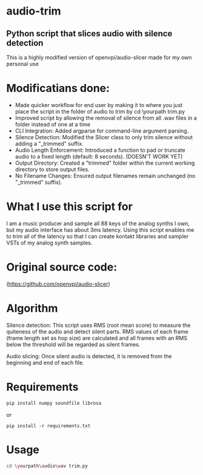 # audio-trim
Python script that slices audio with silence detection
---------------------------------------------------
This is a highly modified version of openvpi/audio-slicer made for my own personal use

# Modificatians done:

- Made quicker workflow for end user by making it to where you just place the script in the folder of audio to trim by cd \yourpath trim.py
- Improved script by allowing the removal of silence from all .wav files in a folder instead of one at a time
- CLI Integration: Added argparse for command-line argument parsing.
- Silence Detection: Modified the Slicer class to only trim silence without adding a "_trimmed" suffix.
- Audio Length Enforcement: Introduced a function to pad or truncate audio to a fixed length (default: 8 seconds). (DOESN'T WORK YET)
- Output Directory: Created a "trimmed" folder within the current working directory to store output files.
- No Filename Changes: Ensured output filenames remain unchanged (no "_trimmed" suffix).

# What I use this script for
I am a music producer and sample all 88 keys of the analog synths I own, but my audio interface has about 3ms latency. Using this script enables me to trim all of the latency so that I can create kontakt libraries and sampler VSTs of my analog synth samples.

# Original source code:
(https://github.com/openvpi/audio-slicer)

# Algorithm
Silence detection:
This script uses RMS (root mean score) to measure the quiteness of the audio and detect silent parts. RMS values of each frame (frame length set as hop size) are calculated and all frames with an RMS below the threshold will be regarded as silent frames.

Audio slicing: 
Once silent audio is detected, it is removed from the beginning and end of each file.

# Requirements

```bash
pip install numpy soundfile librosa
```

or

```shell
pip install -r requirements.txt
```
# Usage

```bash
cd \yourpath\audio\wav trim.py
```
